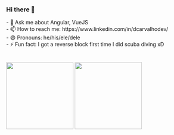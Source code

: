 ### Hi there 👋
<!--
**diogrocarvalho/diogrocarvalho** is a ✨ _special_ ✨ repository because its `README.md` (this file) appears on your GitHub profile.
Here are some ideas to get you started:
- 🔭 I’m currently working on ...
- 🌱 I’m currently learning ...
- 👯 I’m looking to collaborate on ...
- 🤔 I’m looking for help with ...
- 💬 Ask me about ...
- 📫 How to reach me: ...
- 😄 Pronouns: ...
- ⚡ Fun fact: ...
-->

<div>
  - 💬 Ask me about Angular, VueJS
</div>
<div>
  - 📫 How to reach me: https://www.linkedin.com/in/dcarvalhodev/
  </div>
  <div>
- 😄 Pronouns: he/his/ele/dele
  </div>
  <div>
- ⚡ Fun fact: I got a reverse block first time I did scuba diving xD
</div>
</br>
</br>
<div>
 <img height="180em" src="https://github-readme-stats.vercel.app/api?username=diogrocarvalho&show_icons=true&theme=tokyonight"/>
 <img height="180em" src="https://github-readme-stats.vercel.app/api/top-langs/?username=diogrocarvalho&layout=compact&theme=tokyonight"/>
</div>
